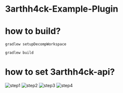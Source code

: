 # 3arthh4ck-Example-Plugin
# how to build?
```
gradlew setupDecompWorkspace
```
```
gradlew build
```
# how to set 3arthh4ck-api?
![step1](https://i.imgur.com/Zh0C5j0.png)
![step2](https://i.imgur.com/gblAErH.png)
![step3](https://i.imgur.com/EWm9mq7.png)
![step4](https://i.imgur.com/XXx9eas.png)
